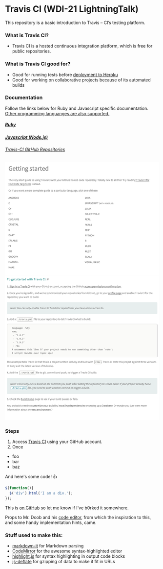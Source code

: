 # Travis CI (WDI-21 LightningTalk)

This repository is a basic introduction to Travis – CI’s testing platform.


### What is Travis CI?


 * Travis CI is a hosted continuous integration platform, which is free for 	public repositories. 
 
 ### What is Travis CI good for?
 
 * Good for running tests before [deployment to Heroku](http://docs.travis-ci.com/user/deployment/heroku/)
 * Good for working on collaborative projects because of its automated builds 

 ### Documentation
 Follow the links below for  Ruby and Javascript specific documentation. [Other programming languanges are also supported.](http://docs.travis-ci.com/user/getting-started/)
 ##### [Ruby](http://docs.travis-ci.com/user/languages/ruby/)
 ##### [Javascript (Node.js)](http://docs.travis-ci.com/user/languages/javascript-with-nodejs/)
 #### 
 ###### [Travis-CI GitHub Repositories](https://github.com/travis-ci/travis-ci)

 
![alt tag](https://github.com/altairn5/Travis-Ci-Lightning-Talk-/blob/master/trv1.png)
![alt tag](https://github.com/altairn5/Travis-Ci-Lightning-Talk-/blob/master/trv2.png)

### Steps

1) Access [Travis CI](https://travis-ci.org/auth) using your GitHub account.
2) Once

 * foo
 * bar
 * baz

And here's some code! :+1:

```javascript
$(function(){
  $('div').html('I am a div.');
});
```

This is [on GitHub](https://github.com/jbt/markdown-editor) so let me know if I've b0rked it somewhere.


Props to Mr. Doob and his [code editor](http://mrdoob.com/projects/code-editor/), from which
the inspiration to this, and some handy implementation hints, came.

### Stuff used to make this:

 * [markdown-it](https://github.com/markdown-it/markdown-it) for Markdown parsing
 * [CodeMirror](http://codemirror.net/) for the awesome syntax-highlighted editor
 * [highlight.js](http://softwaremaniacs.org/soft/highlight/en/) for syntax highlighting in output code blocks
 * [js-deflate](https://github.com/dankogai/js-deflate) for gzipping of data to make it fit in URLs

